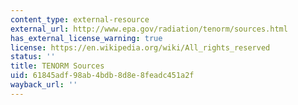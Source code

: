 ```yaml
---
content_type: external-resource
external_url: http://www.epa.gov/radiation/tenorm/sources.html
has_external_license_warning: true
license: https://en.wikipedia.org/wiki/All_rights_reserved
status: ''
title: TENORM Sources
uid: 61845adf-98ab-4bdb-8d8e-8feadc451a2f
wayback_url: ''
---
```

